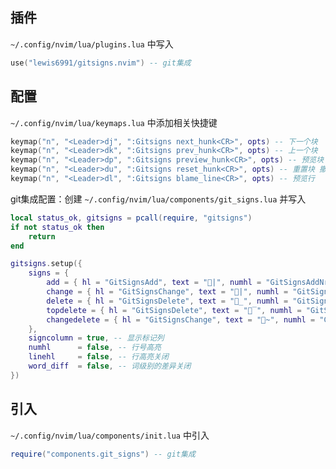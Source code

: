 ## 插件
`~/.config/nvim/lua/plugins.lua` 中写入
```lua
use("lewis6991/gitsigns.nvim") -- git集成
```
## 配置
`~/.config/nvim/lua/keymaps.lua` 中添加相关快捷键
```lua
keymap("n", "<Leader>dj", ":Gitsigns next_hunk<CR>", opts) -- 下一个块
keymap("n", "<Leader>dk", ":Gitsigns prev_hunk<CR>", opts) -- 上一个块
keymap("n", "<Leader>dp", ":Gitsigns preview_hunk<CR>", opts) -- 预览块
keymap("n", "<Leader>du", ":Gitsigns reset_hunk<CR>", opts) -- 重置块 撤销块
keymap("n", "<Leader>dl", ":Gitsigns blame_line<CR>", opts) -- 预览行
```
git集成配置：创建 `~/.config/nvim/lua/components/git_signs.lua` 并写入
```lua
local status_ok, gitsigns = pcall(require, "gitsigns")
if not status_ok then
	return
end

gitsigns.setup({
	signs = {
		add = { hl = "GitSignsAdd", text = "|", numhl = "GitSignsAddNr", linehl = "GitSignsAddLn" }, -- 添加
		change = { hl = "GitSignsChange", text = "|", numhl = "GitSignsChangeNr", linehl = "GitSignsChangeLn" }, -- 修改
		delete = { hl = "GitSignsDelete", text = "_", numhl = "GitSignsDeleteNr", linehl = "GitSignsDeleteLn" }, -- 删除
		topdelete = { hl = "GitSignsDelete", text = "‾", numhl = "GitSignsDeleteNr", linehl = "GitSignsDeleteLn" }, -- 删除
		changedelete = { hl = "GitSignsChange", text = "~", numhl = "GitSignsChangeNr", linehl = "GitSignsChangeLn" }, -- 修改删除
	},
    signcolumn = true, -- 显示标记列
    numhl      = false, -- 行号高亮
    linehl     = false, -- 行高亮关闭
    word_diff  = false, -- 词级别的差异关闭
})
```
## 引入
 `~/.config/nvim/lua/components/init.lua` 中引入
```lua
require("components.git_signs") -- git集成
```